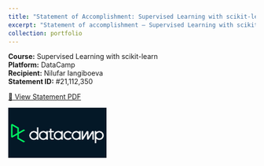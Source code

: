 ```yaml
---
title: "Statement of Accomplishment: Supervised Learning with scikit-learn"
excerpt: "Statement of accomplishment – Supervised Learning with scikit-learn (DataCamp)<br/><img src='/images/datacamp.png' style='width: 80px; height: auto;'>"
collection: portfolio
---
```


**Course:** Supervised Learning with scikit-learn  
**Platform:** DataCamp  
**Recipient:** Nilufar Iangiboeva  
**Statement ID:** #21,112,350

[📄 View Statement PDF](/files/DataCamp.pdf)

<img src='/images/datacamp.png' alt='DataCamp Logo' style='float: left; margin: 0 1rem 1rem 0; width: 200px;'>